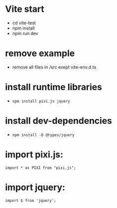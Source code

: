 # Vite start
  * cd vite-test
  * npm install 
  * npm run dev

# remove example
  * remove all files in /src exept vite-env.d.ts

# install runtime libraries
  *     npm install pixi.js jquery

# install dev-dependencies
  *     npm install -D @types/jquery

# import pixi.js:
    import * as PIXI from "pixi.js";

# import jquery:
    import $ from 'jquery';

